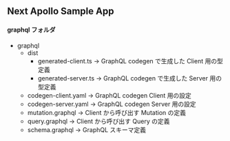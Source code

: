 ## Next Apollo Sample App

#### graphql フォルダ

- graphql
  - dist
    - generated-client.ts -> GraphQL codegen で生成した Client 用の型定義
    - generated-server.ts -> GraphQL codegen で生成した Server 用の型定義
  - codegen-client.yaml -> GraphQL codegen Client 用の設定
  - codegen-server.yaml -> GraphQL codegen Server 用の設定
  - mutation.graphql -> Client から呼び出す Mutation の定義
  - query.graphql -> Client から呼び出す Query の定義
  - schema.graphql -> GraphQL スキーマ定義
